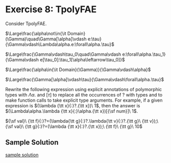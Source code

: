 # Exercise 8: TpolyFAE

Consider TpolyFAE.

$\Large\frac{\alpha\not\in{\it Domain}(\Gamma)\quad\Gamma[\alpha]\vdash e:\tau}{\Gamma\vdash\Lambda\alpha.e:\forall\alpha.\tau}$

$\Large\frac{\Gamma\vdash\tau_0\quad\Gamma\vdash e:\forall\alpha.\tau_1}{\Gamma\vdash e[\tau_0]:\tau_1[\alpha\leftarrow\tau_0]}$

$\Large\frac{\alpha\in{\it Domain}(\Gamma)}{\Gamma\vdash\alpha}$

$\Large\frac{\Gamma[\alpha]\vdash\tau}{\Gamma\vdash\forall\alpha.\tau}$

Rewrite the following expression using explicit annotations of polymorphic types
with $\Lambda\alpha.$ and $[\tau]$
to replace all the occurrences of $?$ with types
and to make function calls to take explicit type arguments.
For example, if a given expression is $(\lambda {\tt x}{:}?.{\tt x})\ 1$, then the answer is
$(\Lambda\alpha.\lambda {\tt x}{:}\alpha.{\tt x})[{\sf num}]\ 1$.

${\sf val}\ {\tt f}{:}?=(\lambda{\tt g}{:}?.\lambda{\tt v}{:}?.{\tt g}\ {\tt v});\ {\sf val}\ {\tt g}{:}?=(\lambda {\tt x}{:}?.{\tt x});\ {\tt f}\ {\tt g}\ 10$

## Sample Solution

[sample solution](./solution.md)
